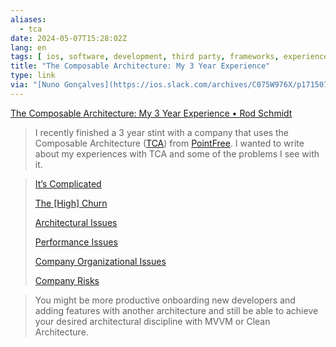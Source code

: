 ```yaml
---
aliases:
  - tca
date: 2024-05-07T15:28:02Z
lang: en
tags: [ ios, software, development, third party, frameworks, experiences ]
title: "The Composable Architecture: My 3 Year Experience"
type: link
via: "[Nuno Gonçalves](https://ios.slack.com/archives/C075W976X/p1715073559372809)"
---
```


[The Composable Architecture: My 3 Year Experience • Rod Schmidt](https://rodschmidt.com/posts/composable-architecture-experience/)

> I recently finished a 3 year stint with a company that uses the Composable Architecture ([TCA](https://github.com/pointfreeco/swift-composable-architecture)) from [PointFree](https://pointfree.co/). I wanted to write about my experiences with TCA and some of the problems I see with it.

> [It’s Complicated](https://rodschmidt.com/posts/composable-architecture-experience/#its-complicated)
>
> [The [High] Churn](https://rodschmidt.com/posts/composable-architecture-experience/#the-churn)
>
> [Architectural Issues](https://rodschmidt.com/posts/composable-architecture-experience/#architectural-issues)
>
> [Performance Issues](https://rodschmidt.com/posts/composable-architecture-experience/#performance-issues)
>
> [Company Organizational Issues](https://rodschmidt.com/posts/composable-architecture-experience/#company-organizational-issues)
>
> [Company Risks](https://rodschmidt.com/posts/composable-architecture-experience/#company-risks)

> You might be more productive onboarding new developers and adding features with another architecture and still be able to achieve your desired architectural discipline with MVVM or Clean Architecture.
